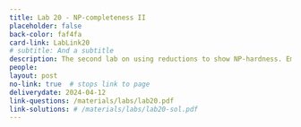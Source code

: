 ```yaml
---
title: Lab 20 - NP-completeness II
placeholder: false
back-color: faf4fa
card-link: LabLink20
# subtitle: And a subtitle
description: The second lab on using reductions to show NP-hardness. Emphasis will be placed on gadget-based reductions.  
people:
layout: post
no-link: true  # stops link to page 
deliverydate: 2024-04-12
link-questions: /materials/labs/lab20.pdf
link-solutions: # /materials/labs/lab20-sol.pdf
---
```










